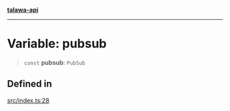 [**talawa-api**](../../README.md)

***

# Variable: pubsub

> `const` **pubsub**: `PubSub`

## Defined in

[src/index.ts:28](https://github.com/Suyash878/talawa-api/blob/095e6964ce2a06c1c30d1acf81b6162203f1db91/src/index.ts#L28)
